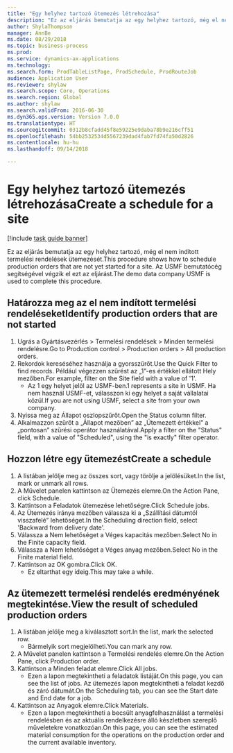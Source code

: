 ```yaml
--- 
title: "Egy helyhez tartozó ütemezés létrehozása"
description: "Ez az eljárás bemutatja az egy helyhez tartozó, még el nem indított termelési rendelések ütemezését."
author: ShylaThompson
manager: AnnBe
ms.date: 08/29/2018
ms.topic: business-process
ms.prod: 
ms.service: dynamics-ax-applications
ms.technology: 
ms.search.form: ProdTableListPage, ProdSchedule, ProdRouteJob
audience: Application User
ms.reviewer: shylaw
ms.search.scope: Core, Operations
ms.search.region: Global
ms.author: shylaw
ms.search.validFrom: 2016-06-30
ms.dyn365.ops.version: Version 7.0.0
ms.translationtype: HT
ms.sourcegitcommit: 0312b8cfadd45f8e59225e9daba78b9e216cff51
ms.openlocfilehash: 54bb2532534d5567239dad4fab7fd74fa50d2826
ms.contentlocale: hu-hu
ms.lasthandoff: 09/14/2018

---
```

# <a name="create-a-schedule-for-a-site"></a><span data-ttu-id="937d5-103">Egy helyhez tartozó ütemezés létrehozása</span><span class="sxs-lookup"><span data-stu-id="937d5-103">Create a schedule for a site</span></span>

[!include [task guide banner](../../includes/task-guide-banner.md)]

<span data-ttu-id="937d5-104">Ez az eljárás bemutatja az egy helyhez tartozó, még el nem indított termelési rendelések ütemezését.</span><span class="sxs-lookup"><span data-stu-id="937d5-104">This procedure shows how to schedule production orders that are not yet started for a site.</span></span>  <span data-ttu-id="937d5-105">Az USMF bemutatócég segítségével végzik el ezt az eljárást.</span><span class="sxs-lookup"><span data-stu-id="937d5-105">The demo data company USMF is used to complete this procedure.</span></span>


## <a name="identify-production-orders-that-are-not-started"></a><span data-ttu-id="937d5-106">Határozza meg az el nem indított termelési rendeléseket</span><span class="sxs-lookup"><span data-stu-id="937d5-106">Identify production orders that are not started</span></span>
1. <span data-ttu-id="937d5-107">Ugrás a Gyártásvezérlés > Termelési rendelések > Minden termelési rendelésre.</span><span class="sxs-lookup"><span data-stu-id="937d5-107">Go to Production control > Production orders > All production orders.</span></span>
2. <span data-ttu-id="937d5-108">Rekordok kereséséhez használja a gyorsszűrőt.</span><span class="sxs-lookup"><span data-stu-id="937d5-108">Use the Quick Filter to find records.</span></span> <span data-ttu-id="937d5-109">Például végezzen szűrést az „1”-es értékkel ellátott Hely mezőben.</span><span class="sxs-lookup"><span data-stu-id="937d5-109">For example, filter on the Site field with a value of '1'.</span></span>
    * <span data-ttu-id="937d5-110">Az 1 egy helyet jelöl az USMF-ben.</span><span class="sxs-lookup"><span data-stu-id="937d5-110">1 represents a site in USMF.</span></span> <span data-ttu-id="937d5-111">Ha nem használ USMF-et, válasszon ki egy helyet a saját vállalatai közül.</span><span class="sxs-lookup"><span data-stu-id="937d5-111">If you are not using USMF, select a site from your own company.</span></span>  
3. <span data-ttu-id="937d5-112">Nyissa meg az Állapot oszlopszűrőt.</span><span class="sxs-lookup"><span data-stu-id="937d5-112">Open the Status column filter.</span></span>
4. <span data-ttu-id="937d5-113">Alkalmazzon szűrőt a „Állapot mezőben” az „Ütemezett értékkel” a „pontosan” szűrési operátor használatával.</span><span class="sxs-lookup"><span data-stu-id="937d5-113">Apply a filter on the "Status" field, with a value of "Scheduled", using the "is exactly" filter operator.</span></span>

## <a name="create-a-schedule"></a><span data-ttu-id="937d5-114">Hozzon létre egy ütemezést</span><span class="sxs-lookup"><span data-stu-id="937d5-114">Create a schedule</span></span>
1. <span data-ttu-id="937d5-115">A listában jelölje meg az összes sort, vagy törölje a jelölésüket.</span><span class="sxs-lookup"><span data-stu-id="937d5-115">In the list, mark or unmark all rows.</span></span>
2. <span data-ttu-id="937d5-116">A Művelet panelen kattintson az Ütemezés elemre.</span><span class="sxs-lookup"><span data-stu-id="937d5-116">On the Action Pane, click Schedule.</span></span>
3. <span data-ttu-id="937d5-117">Kattintson a Feladatok ütemezése lehetőségre.</span><span class="sxs-lookup"><span data-stu-id="937d5-117">Click Schedule jobs.</span></span>
4. <span data-ttu-id="937d5-118">Az Ütemezés iránya mezőben válassza ki a „Szállítási dátumtól visszafelé” lehetőséget.</span><span class="sxs-lookup"><span data-stu-id="937d5-118">In the Scheduling direction field, select 'Backward from delivery date'.</span></span>
5. <span data-ttu-id="937d5-119">Válassza a Nem lehetőséget a Véges kapacitás mezőben.</span><span class="sxs-lookup"><span data-stu-id="937d5-119">Select No in the Finite capacity field.</span></span>
6. <span data-ttu-id="937d5-120">Válassza a Nem lehetőséget a Véges anyag mezőben.</span><span class="sxs-lookup"><span data-stu-id="937d5-120">Select No in the Finite material field.</span></span>
7. <span data-ttu-id="937d5-121">Kattintson az OK gombra.</span><span class="sxs-lookup"><span data-stu-id="937d5-121">Click OK.</span></span>
    * <span data-ttu-id="937d5-122">Ez eltarthat egy ideig.</span><span class="sxs-lookup"><span data-stu-id="937d5-122">This may take a while.</span></span>  

## <a name="view-the-result-of-scheduled-production-orders"></a><span data-ttu-id="937d5-123">Az ütemezett termelési rendelés eredményének megtekintése.</span><span class="sxs-lookup"><span data-stu-id="937d5-123">View the result of scheduled production orders</span></span>
1. <span data-ttu-id="937d5-124">A listában jelölje meg a kiválasztott sort.</span><span class="sxs-lookup"><span data-stu-id="937d5-124">In the list, mark the selected row.</span></span>
    * <span data-ttu-id="937d5-125">Bármelyik sort megjelölheti.</span><span class="sxs-lookup"><span data-stu-id="937d5-125">You can mark any row.</span></span>  
2. <span data-ttu-id="937d5-126">A Művelet panelen kattintson a Termelési rendelés elemre.</span><span class="sxs-lookup"><span data-stu-id="937d5-126">On the Action Pane, click Production order.</span></span>
3. <span data-ttu-id="937d5-127">Kattintson a Minden feladat elemre.</span><span class="sxs-lookup"><span data-stu-id="937d5-127">Click All jobs.</span></span>
    * <span data-ttu-id="937d5-128">Ezen a lapon megtekintheti a feladatok listáját.</span><span class="sxs-lookup"><span data-stu-id="937d5-128">On this page, you can see the list of jobs.</span></span> <span data-ttu-id="937d5-129">Az ütemezés lapon megtekintheti a feladat kezdő és záró dátumát.</span><span class="sxs-lookup"><span data-stu-id="937d5-129">On the Scheduling tab, you can see the Start date and End date for a job.</span></span>  
4. <span data-ttu-id="937d5-130">Kattintson az Anyagok elemre.</span><span class="sxs-lookup"><span data-stu-id="937d5-130">Click Materials.</span></span>
    * <span data-ttu-id="937d5-131">Ezen a lapon megtekintheti a becsült anyagfelhasználást a termelési rendelésben és az aktuális rendelkezésre álló készletben szereplő műveletekre vonatkozóan.</span><span class="sxs-lookup"><span data-stu-id="937d5-131">On this page, you can see the estimated material consumption for the operations on the production order and the current available inventory.</span></span>  


